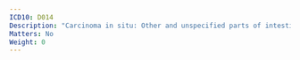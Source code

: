 ```yaml
---
ICD10: D014
Description: "Carcinoma in situ: Other and unspecified parts of intestine"
Matters: No
Weight: 0
---
```



